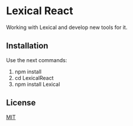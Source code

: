 # Lexical React

Working with Lexical and develop new tools for it.

## Installation

Use the next commands:
1. npm install
2. cd LexicalReact
3. npm install Lexical

## License

[MIT](https://choosealicense.com/licenses/mit/)
